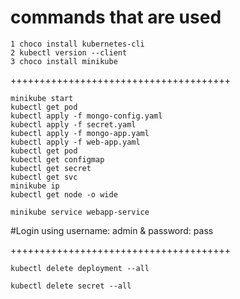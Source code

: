 
# commands that are used 

```
1 choco install kubernetes-cli
2 kubectl version --client
3 choco install minikube
```
++++++++++++++++++++++++++++++++++++++
```
minikube start
kubectl get pod
kubectl apply -f mongo-config.yaml
kubectl apply -f secret.yaml
kubectl apply -f mongo-app.yaml
kubectl apply -f web-app.yaml
kubectl get pod
kubectl get configmap
kubectl get secret
kubectl get svc
minikube ip
kubectl get node -o wide
```

```
minikube service webapp-service

```
#Login using username: admin & password: pass

++++++++++++++++++++++++++++++++++++++
```
kubectl delete deployment --all
```
```
kubectl delete secret --all
```

